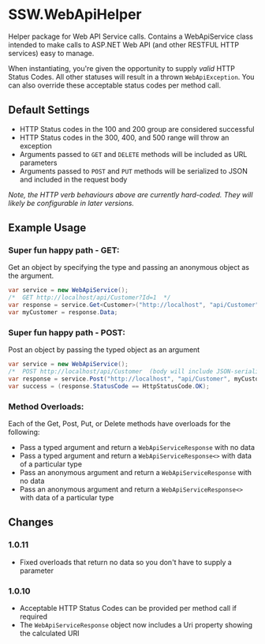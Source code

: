 SSW.WebApiHelper
================

Helper package for Web API Service calls. Contains a WebApiService class intended to make calls to ASP.NET Web API
(and other RESTFUL HTTP services) easy to manage.

When instantiating, you're given the opportunity to supply *valid* HTTP Status Codes. All other statuses will result in a thrown `WebApiException`.
You can also override these acceptable status codes per method call.

Default Settings
----------------
* HTTP Status codes in the 100 and 200 group are considered successful
* HTTP Status codes in the 300, 400, and 500 range will throw an exception
* Arguments passed to `GET` and `DELETE` methods will be included as URL parameters
* Arguments passed to `POST` and `PUT` methods will be serialized to JSON and included in the request body

*Note, the HTTP verb behaviours above are currently hard-coded. They will likely be configurable in later versions.*

Example Usage
-------------

### Super fun happy path - GET:
Get an object by specifying the type and passing an anonymous object as the argument.
```C#
var service = new WebApiService();
/*  GET http://localhost/api/Customer?Id=1  */
var response = service.Get<Customer>("http://localhost", "api/Customer", new { Id = 1 });
var myCustomer = response.Data;
```

### Super fun happy path - POST:
Post an object by passing the typed object as an argument
```C#
var service = new WebApiService();
/*  POST http://localhost/api/Customer  (body will include JSON-serialized myCustomer object)  */
var response = service.Post("http://localhost", "api/Customer", myCustomer);
var success = (response.StatusCode == HttpStatusCode.OK);
```

### Method Overloads:
Each of the Get, Post, Put, or Delete methods have overloads for the following:
* Pass a typed argument and return a `WebApiServiceResponse` with no data
* Pass a typed argument and return a `WebApiServiceResponse<>` with data of a particular type
* Pass an anonymous argument and return a `WebApiServiceResponse` with no data
* Pass an anonymous argument and return a `WebApiServiceResponse<>` with data of a particular type

Changes
-------
### 1.0.11
* Fixed overloads that return no data so you don't have to supply a parameter

### 1.0.10
* Acceptable HTTP Status Codes can be provided per method call if required
* The `WebApiServiceResponse` object now includes a Uri property showing the calculated URI